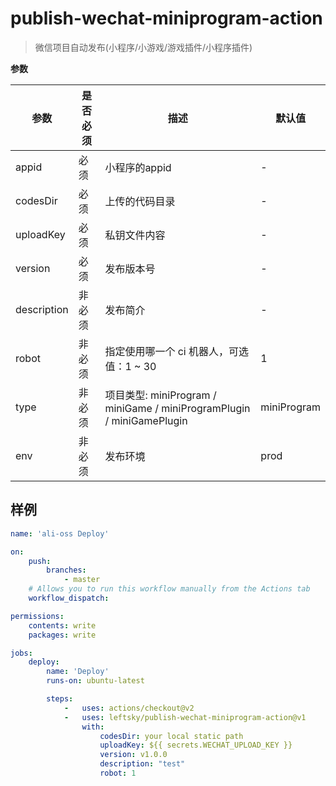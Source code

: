 # publish-wechat-miniprogram-action

> 微信项目自动发布(小程序/小游戏/游戏插件/小程序插件)

**参数**

| 参数          | 是否必须 | 描述                                                                | 默认值         |
|-------------|------|-------------------------------------------------------------------|-------------|
| appid       | 必须   | 小程序的appid                                                         | -           |
| codesDir    | 必须   | 上传的代码目录                                                           | -           |
| uploadKey   | 必须   | 私钥文件内容                                                            | -           |
| version     | 必须   | 发布版本号                                                             | -           |
| description | 非必须  | 发布简介                                                              | -           |
| robot       | 非必须  | 指定使用哪一个 ci 机器人，可选值：1 ~ 30                                         | 1           |
| type        | 非必须  | 项目类型: miniProgram / miniGame / miniProgramPlugin / miniGamePlugin | miniProgram |
| env         | 非必须  | 发布环境                                                              | prod        |

## 样例

```yml
name: 'ali-oss Deploy'

on:
    push:
        branches:
            - master
    # Allows you to run this workflow manually from the Actions tab
    workflow_dispatch:

permissions:
    contents: write
    packages: write

jobs:
    deploy:
        name: 'Deploy'
        runs-on: ubuntu-latest

        steps:
            -   uses: actions/checkout@v2
            -   uses: leftsky/publish-wechat-miniprogram-action@v1
                with:
                    codesDir: your local static path
                    uploadKey: ${{ secrets.WECHAT_UPLOAD_KEY }}
                    version: v1.0.0
                    description: "test"
                    robot: 1
```

